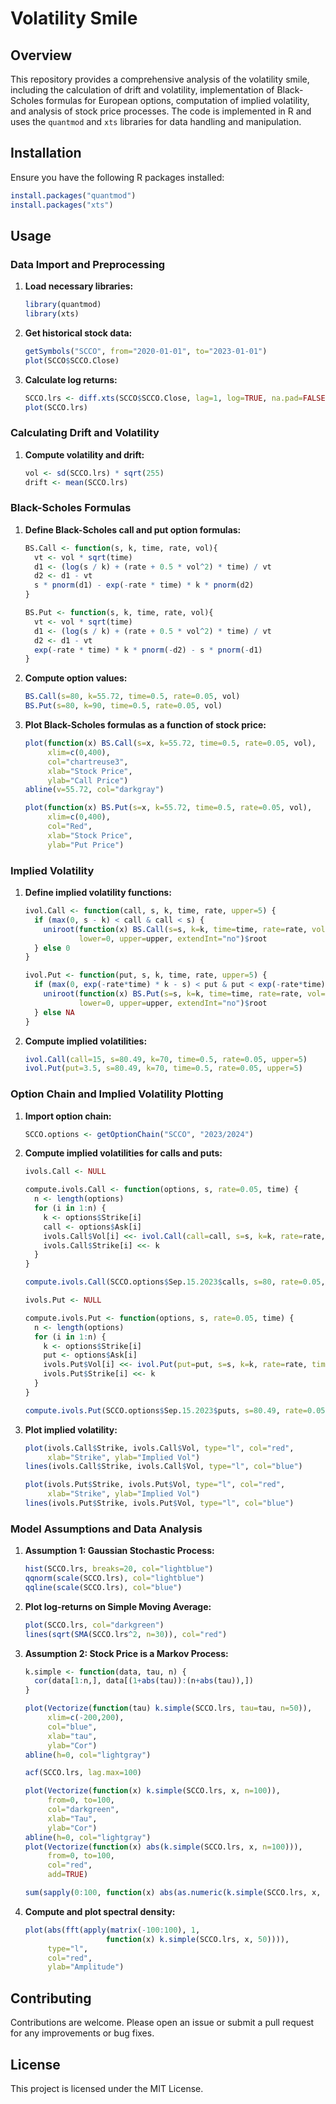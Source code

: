 # Volatility Smile

## Overview

This repository provides a comprehensive analysis of the volatility smile, including the calculation of drift and volatility, implementation of Black-Scholes formulas for European options, computation of implied volatility, and analysis of stock price processes. The code is implemented in R and uses the `quantmod` and `xts` libraries for data handling and manipulation.

## Installation

Ensure you have the following R packages installed:

```R
install.packages("quantmod")
install.packages("xts")
```

## Usage

### Data Import and Preprocessing

1. **Load necessary libraries:**

   ```R
   library(quantmod)
   library(xts)
   ```

2. **Get historical stock data:**

   ```R
   getSymbols("SCCO", from="2020-01-01", to="2023-01-01")
   plot(SCCO$SCCO.Close)
   ```

3. **Calculate log returns:**

   ```R
   SCCO.lrs <- diff.xts(SCCO$SCCO.Close, lag=1, log=TRUE, na.pad=FALSE)
   plot(SCCO.lrs)
   ```

### Calculating Drift and Volatility

1. **Compute volatility and drift:**

   ```R
   vol <- sd(SCCO.lrs) * sqrt(255)
   drift <- mean(SCCO.lrs)
   ```

### Black-Scholes Formulas

1. **Define Black-Scholes call and put option formulas:**

   ```R
   BS.Call <- function(s, k, time, rate, vol){
     vt <- vol * sqrt(time)
     d1 <- (log(s / k) + (rate + 0.5 * vol^2) * time) / vt
     d2 <- d1 - vt
     s * pnorm(d1) - exp(-rate * time) * k * pnorm(d2)
   }

   BS.Put <- function(s, k, time, rate, vol){
     vt <- vol * sqrt(time)
     d1 <- (log(s / k) + (rate + 0.5 * vol^2) * time) / vt
     d2 <- d1 - vt
     exp(-rate * time) * k * pnorm(-d2) - s * pnorm(-d1)
   }
   ```

2. **Compute option values:**

   ```R
   BS.Call(s=80, k=55.72, time=0.5, rate=0.05, vol)
   BS.Put(s=80, k=90, time=0.5, rate=0.05, vol)
   ```

3. **Plot Black-Scholes formulas as a function of stock price:**

   ```R
   plot(function(x) BS.Call(s=x, k=55.72, time=0.5, rate=0.05, vol),
        xlim=c(0,400),
        col="chartreuse3",
        xlab="Stock Price",
        ylab="Call Price")
   abline(v=55.72, col="darkgray")

   plot(function(x) BS.Put(s=x, k=55.72, time=0.5, rate=0.05, vol),
        xlim=c(0,400),
        col="Red",
        xlab="Stock Price",
        ylab="Put Price")
   ```

### Implied Volatility

1. **Define implied volatility functions:**

   ```R
   ivol.Call <- function(call, s, k, time, rate, upper=5) {
     if (max(0, s - k) < call & call < s) {
       uniroot(function(x) BS.Call(s=s, k=k, time=time, rate=rate, vol=x) - call,
               lower=0, upper=upper, extendInt="no")$root
     } else 0
   }

   ivol.Put <- function(put, s, k, time, rate, upper=5) {
     if (max(0, exp(-rate*time) * k - s) < put & put < exp(-rate*time) * k) {
       uniroot(function(x) BS.Put(s=s, k=k, time=time, rate=rate, vol=x) - put,
               lower=0, upper=upper, extendInt="no")$root
     } else NA
   }
   ```

2. **Compute implied volatilities:**

   ```R
   ivol.Call(call=15, s=80.49, k=70, time=0.5, rate=0.05, upper=5)
   ivol.Put(put=3.5, s=80.49, k=70, time=0.5, rate=0.05, upper=5)
   ```

### Option Chain and Implied Volatility Plotting

1. **Import option chain:**

   ```R
   SCCO.options <- getOptionChain("SCCO", "2023/2024")
   ```

2. **Compute implied volatilities for calls and puts:**

   ```R
   ivols.Call <- NULL

   compute.ivols.Call <- function(options, s, rate=0.05, time) {
     n <- length(options)
     for (i in 1:n) {
       k <- options$Strike[i]
       call <- options$Ask[i]
       ivols.Call$Vol[i] <<- ivol.Call(call=call, s=s, k=k, rate=rate, time=time)
       ivols.Call$Strike[i] <<- k
     }
   }

   compute.ivols.Call(SCCO.options$Sep.15.2023$calls, s=80, rate=0.05, time=0.5)

   ivols.Put <- NULL

   compute.ivols.Put <- function(options, s, rate=0.05, time) {
     n <- length(options)
     for (i in 1:n) {
       k <- options$Strike[i]
       put <- options$Ask[i]
       ivols.Put$Vol[i] <<- ivol.Put(put=put, s=s, k=k, rate=rate, time=time)
       ivols.Put$Strike[i] <<- k
     }
   }

   compute.ivols.Put(SCCO.options$Sep.15.2023$puts, s=80.49, rate=0.05, time=0.5)
   ```

3. **Plot implied volatility:**

   ```R
   plot(ivols.Call$Strike, ivols.Call$Vol, type="l", col="red",
        xlab="Strike", ylab="Implied Vol")
   lines(ivols.Call$Strike, ivols.Call$Vol, type="l", col="blue")

   plot(ivols.Put$Strike, ivols.Put$Vol, type="l", col="red",
        xlab="Strike", ylab="Implied Vol")
   lines(ivols.Put$Strike, ivols.Put$Vol, type="l", col="blue")
   ```

### Model Assumptions and Data Analysis

1. **Assumption 1: Gaussian Stochastic Process:**

   ```R
   hist(SCCO.lrs, breaks=20, col="lightblue")
   qqnorm(scale(SCCO.lrs), col="lightblue")
   qqline(scale(SCCO.lrs), col="blue")
   ```

2. **Plot log-returns on Simple Moving Average:**

   ```R
   plot(SCCO.lrs, col="darkgreen")
   lines(sqrt(SMA(SCCO.lrs^2, n=30)), col="red")
   ```

3. **Assumption 2: Stock Price is a Markov Process:**

   ```R
   k.simple <- function(data, tau, n) {
     cor(data[1:n,], data[(1+abs(tau)):(n+abs(tau)),])
   }

   plot(Vectorize(function(tau) k.simple(SCCO.lrs, tau=tau, n=50)),
        xlim=c(-200,200),
        col="blue",
        xlab="tau",
        ylab="Cor")
   abline(h=0, col="lightgray")

   acf(SCCO.lrs, lag.max=100)

   plot(Vectorize(function(x) k.simple(SCCO.lrs, x, n=100)),
        from=0, to=100,
        col="darkgreen",
        xlab="Tau",
        ylab="Cor")
   abline(h=0, col="lightgray")
   plot(Vectorize(function(x) abs(k.simple(SCCO.lrs, x, n=100))),
        from=0, to=100,
        col="red",
        add=TRUE)

   sum(sapply(0:100, function(x) abs(as.numeric(k.simple(SCCO.lrs, x, n=100)))))
   ```

4. **Compute and plot spectral density:**

   ```R
   plot(abs(fft(apply(matrix(-100:100), 1,
                     function(x) k.simple(SCCO.lrs, x, 50)))),
        type="l",
        col="red",
        ylab="Amplitude")
   ```

## Contributing

Contributions are welcome. Please open an issue or submit a pull request for any improvements or bug fixes.

## License

This project is licensed under the MIT License.
